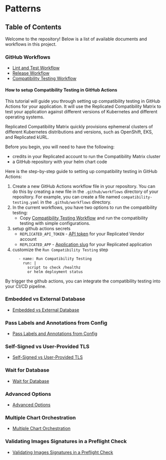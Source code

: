 # Patterns

## Table of Contents

Welcome to the repository! Below is a list of available documents and workflows in this project.

### GitHub Workflows

- [Lint and Test Workflow](github-workflows/lint-test.yaml)
- [Release Workflow](github-workflows/release.yml)
- [Compatibility Testing Workflow](github-workflows/compatibility-testing-example.yaml)

#### How to setup Compatibility Testing in GitHub Actions

This tutorial will guide you through setting up compatibility testing in GitHub Actions for your application. It will use the Replicated Compatibility Matrix to test your application against different versions of Kubernetes and different operating systems.

Replicated Compatibility Matrix quickly provisions ephemeral clusters of different Kubernetes distributions and versions, such as OpenShift, EKS, and Replicated kURL.

Before you begin, you will need to have the following:
- credits in your Replicated account to run the Compatibility Matrix cluster
- a GitHub repository with your helm chart code

Here is the step-by-step guide to setting up compatibility testing in GitHub Actions:

1. Create a new GitHub Actions workflow file in your repository. You can do this by creating a new file in the `.github/workflows` directory of your repository. For example, you can create a file named `compatibility-testing.yaml` in the `.github/workflows` directory.
2. In the current workflows, you have two options to run the compatibility testing:
    - Copy [Compatibility Testing Workflow](github-workflows/compatibility-testing-example.yaml) and run the compatibility testing with simple configurations.
3. setup github actions secrets
    - `REPLICATED_API_TOKEN` - [API token](https://docs.replicated.com/reference/replicated-cli-installing#replicated_api_token) for your Replicated Vendor account
    - `REPLICATED_APP` - [Application slug](https://docs.replicated.com/reference/replicated-cli-installing#replicated_app) for your Replicated application
4. customize the `Run Compatibility Testing` step 
```
      - name: Run Compatibility Testing
        run: |
          script to check /healthz 
          or helm deployment status
```

By trigger the github actions, you can integrate the compatibility testing into your CI/CD pipeline.


### Embedded vs External Database

- [Embedded vs External Database](embedded-vs-external-database/README.md)

### Pass Labels and Annotations from Config

- [Pass Labels and Annotations from Config](pass-labels-annotations-from-config/README.md)

### Self-Signed vs User-Provided TLS

- [Self-Signed vs User-Provided TLS](self-signed-vs-user-provided-tls/README.md)

### Wait for Database

- [Wait for Database](wait-for-database/README.md)

### Advanced Options

- [Advanced Options](advanced-options/README.md)

### Multiple Chart Orchestration

- [Multiple Chart Orchestration](multi-chart-orchestration/README.md)

### Validating Images Signatures in a Preflight Check

- [Validating Images Signatures in a Preflight Check](images-signature-preflight/README.md)
